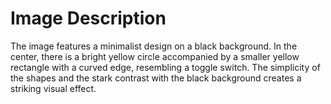 # Image Description

The image features a minimalist design on a black background. In the center, there is a bright yellow circle accompanied by a smaller yellow rectangle with a curved edge, resembling a toggle switch. The simplicity of the shapes and the stark contrast with the black background creates a striking visual effect.